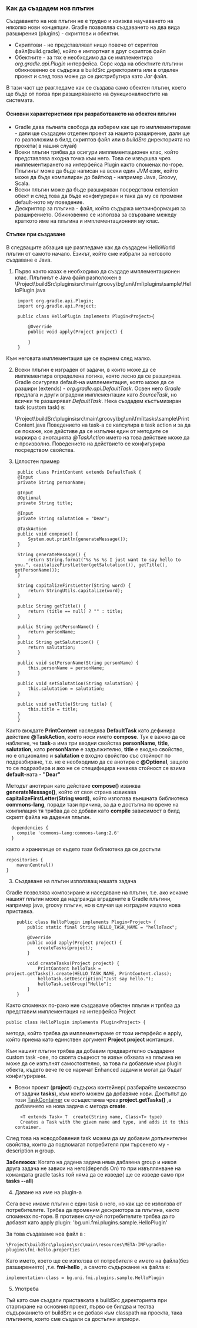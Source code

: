 ### Как да създадем нов плъгин
Създаването на нов плъгин не е трудно и изизква научаването на няколко нови концепции. Gradle позвоялва създаването на два вида разширения (plugins) - скриптови и обектни. 

- Скриптови - не представляват нищо повече от скриптов файл(build.gradle), който е импортнат в друг скриптов файл
- Обектните - за тях е необходимо да се имплементира *org.gradle.api.Plugin* интерфейса. Сорс кода на обектните плъгини обикновенно се съдържа в buildSrc директорията или в отделен проект и след това може да се дистрибутира като *Jar* файл.

В тази част ще разгледаме как се създава само обектен плъгин, което ще бъде от полза при разширяването на функционалностите на системата.

#### Основни характеристики при разработването на обектен плъгин
- Gradle дава пълната свобода да изберем как ще го имплементираме - дали ще създадем отделен проект за нашето разширение, дали ще го разположим в билд скриптов файл или в *buildSrc* директорията на прокета( в нашия слуай)
-  Всеки плъгин трябва да осигури имплементационен клас, който представлява входна точка към него. Това се извършва чрез имплементирането на интерфейса Plugin както споменах по-горе. Плъгинът може да бъде написан на всеки един *JVM* език, който може да бъде компилиран до байткод - например Java, Groovy, Scala.
-  Всеки плъгин може да бъде разширяван посредством extension обект и след това да бъде конфигуриран и така да му се промени default-ното му поведение.
-  Дескриптор за плъгина - файл, който съдържа метаинформация за разширението. Обикновенно се използва за свързване межеду краткото име на плъгина и имплементационния му клас.

#### Стъпки при създаване
В следващите абзация ще разгледаме как да създадем HelloWorld плъгин от самото начало. Езикът, който сме избрали за неговото създаване е Java.

1. Първо както казах е необходимо да създаде имплементационен клас. Плъгинът е Java файл разположен в 
	\Project\buildSrc\plugins\src\main\groovy\bg\uni\fmi\plugins\sample\HelloPlugin.java

		import org.gradle.api.Plugin;
		import org.gradle.api.Project;

		public class HelloPlugin implements Plugin<Project>{
		
		    @Override
		    public void apply(Project project) {
		
		    }
		}
Към неговата имплементация ще се върнем след малко.

2. Всеки плъгин е изграден от задачи, в които може да се имплементира определена логика, която лесно да се разширява. Gradle осигурява default-на имплементация, която може да се разшири (extends) - *org.gradle.api.DefaultTask*. Освен него *Gradle* предлага и други вградени имплементации като *SourceTask*, но всички те разширяват *DefaultTask*.
Нека създадем къстъмизиран task (custom task) в:

	\Project\buildSrc\plugins\src\main\groovy\bg\uni\fmi\tasks\sample\PrintContent.java
Поведението на task-a се капсулира в task action и за да се покаже, кое дейстиве да се изпълни един от методите се маркира с анотацията *@TaskAction* името на това действие може да е произволно. Поведението на действието се конфигурира посредством свойства.

3. Цялостен пример

		public class PrintContent extends DefaultTask {
	    @Input
	    private String personName;
	
	    @Input
	    @Optional
	    private String title;
	
	    @Input
	    private String salutation = "Dear";
	
	    @TaskAction
	    public void compose() {
	        System.out.println(generateMessage());
	    }
	
	    String generateMessage() {
	        return String.format("%s %s %s I just want to say hello to you.", capitalizeFirstLetter(getSalutation()), getTitle(), getPersonName());
	    }
	
	    String capitalizeFirstLetter(String word) {
	        return StringUtils.capitalize(word);
	    }
	
	    public String getTitle() {
	        return (title == null) ? "" : title;
	    }
	
	    public String getPersonName() {
	        return personName;
	    }
	    public String getSalutation() {
	        return salutation;
	    }
	
	    public void setPersonName(String personName) {
	        this.personName = personName;
	    }
	
	    public void setSalutation(String salutation) {
	        this.salutation = salutation;
	    }
	
	    public void setTitle(String title) {
	        this.title = title;
	    }
		}


Както виждате **PrintContent** наследява **DefaultTask** като дефинира действие **@TaskAction**, което носи името **compose**. Тук е важно да се наблегне, че **task**-a има три входни свойства **personName**, **title**, **salutation**, като **personName** е задължително, **title** е входно свойство, но е опционално и **salutation** е входно свойство със стойност по подразбиране, т.е. не е необходимо да се анотира с **@Optional**, защото то се подразбира и ако не се специфицира никаква стойност се взима **default**-ната - **"Dear"**

Методът анотиран като действие **compose()** извиква **generateMessage()**, който от своя страна извикава **capitalizeFirstLetter(String word)**, който използва външната библиотека **commons-lang**, поради тази причина, за да е достъпна по време на компилация тя трябва да се добави като **compile** зависимост в билд скрипт файла на дадения плъгин.

	  dependencies {
	  	compile 'commons-lang:commons-lang:2.6'
	  }

както и хранилище от където тази библиотека да се достъпи

	repositories {
	    mavenCentral()
	} 
3. Създаване на плъгин използващ нашата задача

Gradle позволява композиране и наседяване на плъгин, т.е. ако искаме нашият плъгин може да надгражда вградените в Gradle плъгини, например java, groovy плъгин, но в случая ще изградим изцяло нова приставка.

		public class HelloPlugin implements Plugin<Project> {
		    public static final String HELLO_TASK_NAME = "helloТаск";
		
		    @Override
		    public void apply(Project project) {
		        createTasks(project);
		    }
		
		    void createTasks(Project project) {
		        PrintContent helloTask = project.getTasks().create(HELLO_TASK_NAME, PrintContent.class);
		        helloTask.setDescription("Just say hello.");
		        helloTask.setGroup("Hello");
		    }
		}

Както споменах по-рано ние създаваме обектен плъгин и трябва да представим имплементация на интерфейса Project

	public class HelloPlugin implements Plugin<Project> {

метода, който трябва да имплементираме от този интерфейс е apply, който приема като единствен аргумент **Project project** иснтанция.

Към нашият плъгин трябва да добавим предварително създадени custom task -ове, по своята същност те извън обхвата на плъгина не може да се изпълнят самостоятелно, за това ги добавяме към plugin обекта, където вече те се наричат Enhanced задачи и могат да бъдат конфигурирани.

- Всеки проект (**project**) съдържа контейнер( разбирайте множество от задачи **tasks**), към които можем да добавяме нови. Достъпът до този [TaskContainer](http://www.gradle.org/docs/current/javadoc/org/gradle/api/tasks/TaskContainer.html) се осъществява чрез **project.getTasks()** ,а добавянето на нова задача с метода **create**.

		<T extends Task> T	create(String name, Class<T> type)
		Creates a Task with the given name and type, and adds it to this container.

След това на новодобавения task можем да му добавим допълнителни свойства, които да подпомагат потребителя при търсенето му - description и group. 

**Забележка**: Когато на дадена задача няма дабавена group и никоя друга задача не зависи на него(depends On) то при извъплянване на командата gradle tasks той няма да се изведе( ще се изведе само при **tasks --all**)

4. Даване на име на plugin-a

Сега вече имаме плъгин с един task в него, но как ще се използва от потребителите. Трябва да променим дескриотора за плъгина, както споменах по-горе. В противен случай потребителите трябва да го добавят като
	apply plugin: 'bg.uni.fmi.plugins.sample.HelloPlugin'

За това създаваме нов файл в :

	\Project\buildSrc\plugins\src\main\resources\META-INF\gradle-plugins\fmi-hello.properties

Като името, което ще се използва от потребителя е името на файла(без разширението) ,т.е. **fmi-hello** , а самото съдържание на файла е:

	implementation-class = bg.uni.fmi.plugins.sample.HelloPlugin

5. Употреба

Тъй като сме създали приставката в buildSrc директорията при стартиране на основния проект, първо се билдва и тества съдържанието от buildSrc и се добавя към classpath на проекта, така плъгините, които сме създали са достъпни априори.
